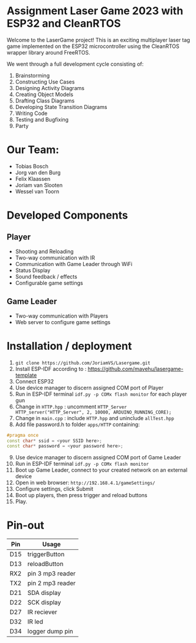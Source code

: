 # Assignment Laser Game 2023 with ESP32 and CleanRTOS

Welcome to the LaserGame project! This is an exciting multiplayer laser tag game implemented on the ESP32 microcontroller using the CleanRTOS wrapper library around FreeRTOS.

We went through a full development cycle consisting of:

1. Brainstorming
2. Constructing Use Cases
3. Designing Activity Diagrams
4. Creating Object Models
5. Drafting Class Diagrams
6. Developing State Transition Diagrams
7. Writing Code
8. Testing and Bugfixing
9. Party

# Our Team:

- Tobias Bosch
- Jorg van den Burg
- Felix Klaassen
- Joriam van Slooten
- Wessel van Toorn

# Developed Components

## Player

- Shooting and Reloading
- Two-way communication with IR
- Communication with Game Leader through WiFi
- Status Display
- Sound feedback / effects
- Configurable game settings

## Game Leader

- Two-way communication with Players
- Web server to configure game settings

# Installation / deployment

1. `git clone https://github.com/JoriamVS/Lasergame.git`
2. Install ESP-IDF according to : https://github.com/mavehu/lasergame-template
3. Connect ESP32
4. Use device manager to discern assigned COM port of Player
5. Run in ESP-IDF terminal `idf.py -p COMx flash monitor` for each player gun
6. Change in `HTTP.hpp` : uncomment `HTTP_Server HTTP_server("HTTP_Server", 2, 10000, ARDUINO_RUNNING_CORE);`
7. Change in `main.cpp` : include `HTTP.hpp` and uninclude `allTest.hpp`
8. Add file password.h to folder `apps/HTTP` containing:
```cpp
#pragma once
const char* ssid = <your SSID here>;
const char* password = <your password here>;
```
9. Use device manager to discern assigned COM port of Game Leader
10. Run in ESP-IDF terminal `idf.py -p COMx flash monitor`
11. Boot up Game Leader, connect to your created network on an external device
12. Open in web browser: `http://192.168.4.1/gameSettings/`
13. Configure settings, click Submit
14. Boot up players, then press trigger and reload buttons
15. Play.

# Pin-out

|Pin|Usage|
|--|--|
|D15|triggerButton|
|D13|reloadButton|
|RX2|pin 3 mp3 reader|
|TX2|pin 2 mp3 reader|
|D21|SDA display|
|D22|SCK display|
|D27|IR reciever|
|D32|IR led|
|D34|logger dump pin|
